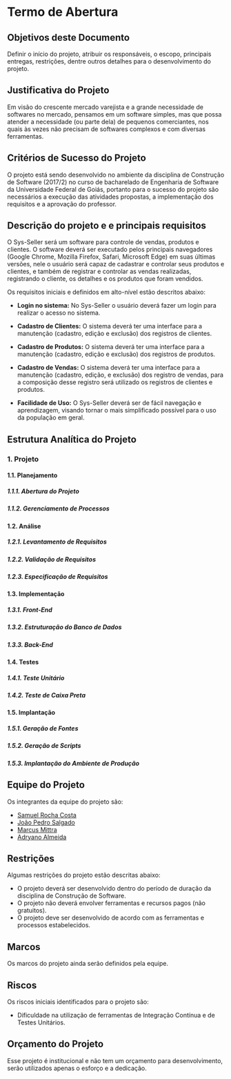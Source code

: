 # Termo de Abertura

## Objetivos deste Documento
Definir o início do projeto, atribuir os responsáveis, o escopo, principais entregas, restrições, dentre outros detalhes para o desenvolvimento do projeto.

## Justificativa do Projeto
Em visão do crescente mercado varejista e a grande necessidade de softwares no mercado, pensamos em um software simples, mas que possa atender a necessidade (ou parte dela) de pequenos comerciantes, nos quais às vezes não precisam de softwares complexos e com diversas ferramentas.

## Critérios de Sucesso do Projeto
O projeto está sendo desenvolvido no ambiente da disciplina de Construção de Software (2017/2) no curso de bacharelado de Engenharia de Software da Universidade Federal de Goiás, portanto para o sucesso do projeto são necessários a execução das atividades propostas, a implementação dos requisitos e a aprovação do professor.

## Descrição do projeto e e principais requisitos
O Sys-Seller será um software para controle de vendas, produtos e clientes. O software deverá ser executado pelos principais navegadores (Google Chrome, Mozilla Firefox, Safari, Microsoft Edge) em suas últimas versões, nele o usuário será capaz de cadastrar e controlar seus produtos e clientes, e também de registrar e controlar as vendas realizadas, registrando o cliente, os detalhes e os produtos que foram vendidos.

Os requisitos iniciais e definidos em alto-nível estão descritos abaixo:

* **Login no sistema:** No Sys-Seller o usuário deverá fazer um login para realizar o acesso no sistema.

* **Cadastro de Clientes:** O sistema deverá ter uma interface para a manutenção (cadastro, edição e exclusão) dos registros de clientes.

* **Cadastro de Produtos:** O sistema deverá ter uma interface para a manutenção (cadastro, edição e exclusão) dos registros de produtos.

* **Cadastro de Vendas:** O sistema deverá ter uma interface para a manutenção (cadastro, edição, e exclusão) dos registro de vendas, para a composição desse registro será utilizado os registros de clientes e produtos.

* **Facilidade de Uso:** O Sys-Seller deverá ser de fácil navegação e aprendizagem, visando tornar o mais simplificado possível para o uso da população em geral.

## Estrutura Analítica do Projeto

### 1. Projeto
#### 1.1. Planejamento
##### 1.1.1. Abertura do Projeto
##### 1.1.2. Gerenciamento de Processos
#### 1.2. Análise
##### 1.2.1. Levantamento de Requisitos
##### 1.2.2. Validação de Requisitos
##### 1.2.3. Especificação de Requisitos
#### 1.3. Implementação
##### 1.3.1. Front-End
##### 1.3.2. Estruturação do Banco de Dados
##### 1.3.3. Back-End
#### 1.4. Testes
##### 1.4.1. Teste Unitário
##### 1.4.2. Teste de Caixa Preta
#### 1.5. Implantação
##### 1.5.1. Geração de Fontes
##### 1.5.2. Geração de Scripts
##### 1.5.3. Implantação do Ambiente de Produção

## Equipe do Projeto
Os integrantes da equipe do projeto são:
* [Samuel Rocha Costa](https://github.com/samuelrcosta)
* [João Pedro Salgado](https://github.com/)
* [Marcus Mittra](https://github.com/)
* [Adryano Almeida](https://github.com/)

## Restrições
Algumas restrições do projeto estão descritas abaixo:
* O projeto deverá ser desenvolvido dentro do período de duração da disciplina de Construção de Software.
* O projeto não deverá envolver ferramentas e recursos pagos (não gratuitos).
* O projeto deve ser desenvolvido de acordo com as ferramentas e processos estabelecidos.
## Marcos
Os marcos do projeto ainda serão definidos pela equipe.

## Riscos
Os riscos iniciais identificados para o projeto são:
* Dificuldade na utilização de ferramentas de Integração Contínua e de Testes Unitários.

## Orçamento do Projeto
Esse projeto é institucional e não tem um orçamento para desenvolvimento, serão utilizados apenas o esforço e a dedicação.
